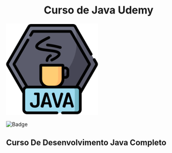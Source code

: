 <h1 align="center">Curso de Java Udemy</h1>
<img src=Curso_java_Udemy/recursos/logo5.png width=250px>

![Badge](http://img.shields.io/static/v1?label=STATUS-DO-CURSO&message=%20CONCLUIDO&color=RED&style=for-the-badge)

<h2>Curso De Desenvolvimento Java Completo</h2>
